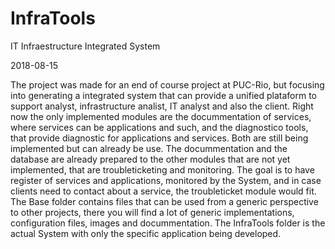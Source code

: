 # InfraTools
IT Infraestructure Integrated System

2018-08-15

The project was made for an end of course project at PUC-Rio, but focusing into generating a integrated system that can provide a unified plataform to support analyst, infrastructure analist, IT analyst and also the client.
Right now the only implemented modules are the docummentation of services, where services can be applications and such, and the diagnostico tools, that provide diagnostic for applications and services. Both are still being implemented but can already be use.
The docummentation and the database are already prepared to the other modules that are not yet implemented, that are troubleticketing and monitoring. The goal is to have register of services and applications, monitored by the System, and in case clients need to contact about a service, the troubleticket module would fit.
The Base folder contains files that can be used from a generic perspective to other projects, there you will find a lot of generic implementations, configuration files, images and docummentation.
The InfraTools folder is the actual System with only the specific application being developed.